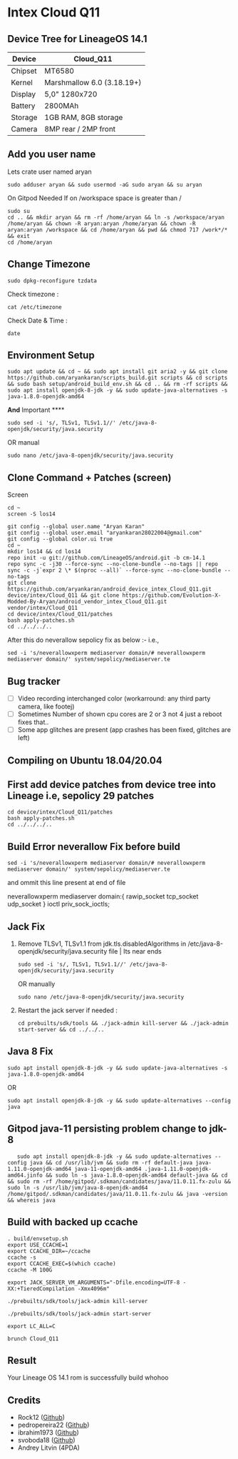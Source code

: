 Intex Cloud Q11
===========
Device Tree for LineageOS 14.1
------------------

| Device | Cloud_Q11 |
| ------ | ------ |
| Chipset | MT6580 |
| Kernel | Marshmallow 6.0 (3.18.19+) |
| Display | 5,0" 1280x720 |
| Battery | 2800MAh |
| Storage | 1GB RAM, 8GB storage |
| Camera | 8MP rear / 2MP front |

Add you user name
-----------------
Lets crate user named aryan 

```
sudo adduser aryan && sudo usermod -aG sudo aryan && su aryan
```

On Gitpod Needed If on /workspace space is greater than /
```
sudo su
cd .. && mkdir aryan && rm -rf /home/aryan && ln -s /workspace/aryan /home/aryan && chown -R aryan:aryan /home/aryan && chown -R aryan:aryan /workspace && cd /home/aryan && pwd && chmod 717 /work*/* && exit
cd /home/aryan
```

Change Timezone
----
```
sudo dpkg-reconfigure tzdata
```

Check timezone :
```
cat /etc/timezone
```

Check Date & Time :
```
date
```

Environment Setup
---
```
sudo apt update && cd ~ && sudo apt install git aria2 -y && git clone https://github.com/aryankaran/scripts_build.git scripts && cd scripts && sudo bash setup/android_build_env.sh && cd .. && rm -rf scripts && sudo apt install openjdk-8-jdk -y && sudo update-java-alternatives -s java-1.8.0-openjdk-amd64
```

**And** Important ****
```
sudo sed -i 's/, TLSv1, TLSv1.1//' /etc/java-8-openjdk/security/java.security
```
OR manual
```
sudo nano /etc/java-8-openjdk/security/java.security
```

Clone Command + Patches (screen)
---
Screen
```
cd ~
screen -S los14
```

```
git config --global user.name "Aryan Karan"
git config --global user.email "aryankaran28022004@gmail.com"
git config --global color.ui true
cd ~
mkdir los14 && cd los14
repo init -u git://github.com/LineageOS/android.git -b cm-14.1
repo sync -c -j30 --force-sync --no-clone-bundle --no-tags || repo sync -c -j`expr 2 \* $(nproc --all)` --force-sync --no-clone-bundle --no-tags
git clone https://github.com/aryankaran/android_device_intex_Cloud_Q11.git device/intex/Cloud_Q11 && git clone https://github.com/Evolution-X-Modded-By-Aryan/android_vendor_intex_Cloud_Q11.git vendor/intex/Cloud_Q11
cd device/intex/Cloud_Q11/patches
bash apply-patches.sh
cd ../../../..
```

After this do neverallow sepolicy fix as below :-
i.e.,
 
```
sed -i 's/neverallowxperm mediaserver domain/# neverallowxperm mediaserver domain/' system/sepolicy/mediaserver.te
```
Bug	tracker
---------------
- [ ] Video recording interchanged color (workarround: any third party camera, like footej)
- [ ] Sometimes Number of shown cpu cores are 2 or 3 not 4 just a reboot fixes that..
- [ ] Some app glitches are present (app crashes has been fixed, glitches are left)

Compiling on Ubuntu 18.04/20.04
---------------

First add device patches from device tree into Lineage i.e, sepolicy 29 patches
---------------
```
cd device/intex/Cloud_Q11/patches
bash apply-patches.sh
cd ../../../..
```

Build Error neverallow Fix before build
---------------
```
sed -i 's/neverallowxperm mediaserver domain/# neverallowxperm mediaserver domain/' system/sepolicy/mediaserver.te
```
and ommit this line present at end of file

neverallowxperm mediaserver domain:{ rawip_socket tcp_socket udp_socket } ioctl priv_sock_ioctls;

Jack Fix 
---------------

1. Remove TLSv1, TLSv1.1 from jdk.tls.disabledAlgorithms in /etc/java-8-openjdk/security/java.security file | Its near ends
   ```
   sudo sed -i 's/, TLSv1, TLSv1.1//' /etc/java-8-openjdk/security/java.security
   ```
   OR manually
   ```
   sudo nano /etc/java-8-openjdk/security/java.security
   ```
3. Restart the jack server if needed :
   ```
   cd prebuilts/sdk/tools && ./jack-admin kill-server && ./jack-admin start-server && cd ../../..
   ```

Java 8 Fix
---
```
sudo apt install openjdk-8-jdk -y && sudo update-java-alternatives -s java-1.8.0-openjdk-amd64
```
OR
```
sudo apt install openjdk-8-jdk -y && sudo update-alternatives --config java
```

Gitpod java-11 persisting problem change to jdk-8
---
```
   sudo apt install openjdk-8-jdk -y && sudo update-alternatives --config java && cd /usr/lib/jvm && sudo rm -rf default-java java-1.11.0-openjdk-amd64 java-11-openjdk-amd64 .java-1.11.0-openjdk-amd64.jinfo && sudo ln -s java-1.8.0-openjdk-amd64 default-java && cd && sudo rm -rf /home/gitpod/.sdkman/candidates/java/11.0.11.fx-zulu && sudo ln -s /usr/lib/jvm/java-8-openjdk-amd64 /home/gitpod/.sdkman/candidates/java/11.0.11.fx-zulu && java -version && whereis java
```

Build with backed up ccache
---------------
```
. build/envsetup.sh
export USE_CCACHE=1
export CCACHE_DIR=~/ccache
ccache -s
export CCACHE_EXEC=$(which ccache)
ccache -M 100G

export JACK_SERVER_VM_ARGUMENTS="-Dfile.encoding=UTF-8 -XX:+TieredCompilation -Xmx4096m"

./prebuilts/sdk/tools/jack-admin kill-server

./prebuilts/sdk/tools/jack-admin start-server

export LC_ALL=C

brunch Cloud_Q11
```

Result
---------------

Your Lineage OS 14.1 rom is successfully build whohoo

Credits
---------------
* Rock12 ([Github](https://github.com/rock12))
* pedropereira22 ([Github](https://github.com/pedropereira22))
* ibrahim1973 ([Github](https://github.com/ibrahim1973))
* svoboda18 ([Github](https://github.com/svoboda18))
* Andrey Litvin (4PDA)
